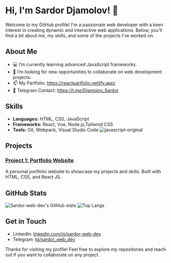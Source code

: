 # Hi, I'm Sardor Djamolov! 👋

Welcome to my GitHub profile! I'm a passionate web developer with a keen interest in creating dynamic and interactive web applications. Below, you'll find a bit about me, my skills, and some of the projects I've worked on.

## About Me

- 💻 I’m currently learning advanced JavaScript frameworks.
- 💼 I’m looking for new opportunities to collaborate on web development projects.
- 📫 My Partfolio: https://reactpartfolio.netlify.app/
- 📲 Telegram Contact: https://t.me/Djamolov_Sardor
 

## Skills

- **Languages:** HTML, CSS, JavaScript
- **Frameworks:** React, Vue, Node.js,Tailwind CSS
- **Tools:** Git, Webpack, Visual Studio Code  ![javascript-original](https://github.com/user-attachments/assets/c1d96371-5e8d-456c-9ed3-e5590358d323)

## Projects

### [Project 1: Portfolio Website]([https://github.com/Sardor-web-dev/portfolio-react](https://github.com/Sardor-web-dev/React-partfolio.git))
A personal portfolio website to showcase my projects and skills. Built with HTML, CSS, and React JS. 


## GitHub Stats

![Sardor-web-dev's GitHub stats](https://github-readme-stats.vercel.app/api?username=Sardor-web-dev&show_icons=true&theme=radical)
![Top Langs](https://github-readme-stats.vercel.app/api/top-langs/?username=Sardor-web-dev&layout=compact&theme=radical)

## Get in Touch

- LinkedIn: [linkedin.com/in/sardor-web-dev]([https://linkedin.com/in/sardor-web-dev](https://www.linkedin.com/in/sardor-djamolov-913897347))
- Telegram: [tg/sardor_web_dev]((https://t.me/Djamolov_Sardor))

Thanks for visiting my profile! Feel free to explore my repositories and reach out if you want to collaborate on any project.
